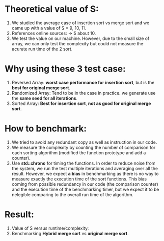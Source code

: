 # Theoretical value of S:
1. We studied the average case of insertion sort vs merge sort and we came up with a value of S = 9, 10, 11.
2. References online sources: -> S about 10.
3. We test the value on our machine. However, due to the small size of array, we can only test the complexity but could not measure the acurate run time of the 2 sort.

# Why using these 3 test case:
1. Reversed Array: **worst case performance for insertion sort**, but is the **best for original merge sort**.
2. Randomized Array: Tend to be in the case in practice. we generate use the **same seed for all iterations**.
3. Sorted Array: **Best for insertion sort**, **not as good for original merge sort**.

# How to benchmark:
1. We tried to avoid any redundant copy as well as instruction in our code.
2. We measure the complexity by counting the number of comparison for each sorting algorithm (modified the function prototype and add a counter).
3. Use **std::chrono** for timing the functions. In order to reduce noise from the system, we run the test multiple iterations and averaging over all the result. However, we expect **a bias** in benchmarking as there is no way to measure exactly the execution time of the sort functions. This bias coming from possible redundancy in our code (the comparison counter) and the execution time of the benchmarking timer, but we expect it to be nelegible comparing to the overall run time of the algorithm.


# Result:
1. Value of S versus runtime/complexity:
2. Benchmarking **Hybrid merge sort** vs **original merge sort**.
